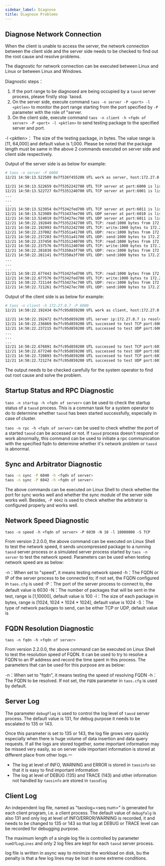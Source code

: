 ```yaml
---
sidebar_label: Diagnose
title: Diagnose Problems
---
```


## Diagnose Network Connection

When the client is unable to access the server, the network connection between the client side and the server side needs to be checked to find out the root cause and resolve problems.

The diagnostic for network connection can be executed between Linux and Linux or between Linux and Windows.

Diagnostic steps：

1. If the port range to be diagnosed are being occupied by a `taosd` server process, please firstly stop `taosd.
2. On the server side, execute command `taos -n server -P <port> -l <pktlen>` to monitor the port range starting from the port specified by `-P` parameter with the role of "server.
3. On the client side, execute command `taos -n client -h <fqdn of server> -P <port> -l <pktlen>` to send testing package to the specified server and port.
 
-l <pktlen\>： The size of the testing package, in bytes. The value range is [11, 64,000] and default value is 1,000. Please be noted that the package length must be same in the above 2 commands executed on server side and client side respectively.

Output of the server side is as below for example:

```bash
# taos -n server -P 6000
12/21 14:50:13.522509 0x7f536f455200 UTL work as server, host:172.27.0.7 startPort:6000 endPort:6011 pkgLen:1000

12/21 14:50:13.522659 0x7f5352242700 UTL TCP server at port:6000 is listening
12/21 14:50:13.522727 0x7f5351240700 UTL TCP server at port:6001 is listening
...
...
...
12/21 14:50:13.523954 0x7f5342fed700 UTL TCP server at port:6011 is listening
12/21 14:50:13.523989 0x7f53437ee700 UTL UDP server at port:6010 is listening
12/21 14:50:13.524019 0x7f53427ec700 UTL UDP server at port:6011 is listening
12/21 14:50:22.192849 0x7f5352242700 UTL TCP: read:1000 bytes from 172.27.0.8 at 6000
12/21 14:50:22.192993 0x7f5352242700 UTL TCP: write:1000 bytes to 172.27.0.8 at 6000
12/21 14:50:22.237082 0x7f5351a41700 UTL UDP: recv:1000 bytes from 172.27.0.8 at 6000
12/21 14:50:22.237203 0x7f5351a41700 UTL UDP: send:1000 bytes to 172.27.0.8 at 6000
12/21 14:50:22.237450 0x7f5351240700 UTL TCP: read:1000 bytes from 172.27.0.8 at 6001
12/21 14:50:22.237576 0x7f5351240700 UTL TCP: write:1000 bytes to 172.27.0.8 at 6001
12/21 14:50:22.281038 0x7f5350a3f700 UTL UDP: recv:1000 bytes from 172.27.0.8 at 6001
12/21 14:50:22.281141 0x7f5350a3f700 UTL UDP: send:1000 bytes to 172.27.0.8 at 6001
...
...
...
12/21 14:50:22.677443 0x7f5342fed700 UTL TCP: read:1000 bytes from 172.27.0.8 at 6011
12/21 14:50:22.677576 0x7f5342fed700 UTL TCP: write:1000 bytes to 172.27.0.8 at 6011
12/21 14:50:22.721144 0x7f53427ec700 UTL UDP: recv:1000 bytes from 172.27.0.8 at 6011
12/21 14:50:22.721261 0x7f53427ec700 UTL UDP: send:1000 bytes to 172.27.0.8 at 6011
```

Output of the client side is as below for example:

```bash
# taos -n client -h 172.27.0.7 -P 6000
12/21 14:50:22.192434 0x7fc95d859200 UTL work as client, host:172.27.0.7 startPort:6000 endPort:6011 pkgLen:1000

12/21 14:50:22.192472 0x7fc95d859200 UTL server ip:172.27.0.7 is resolved from host:172.27.0.7
12/21 14:50:22.236869 0x7fc95d859200 UTL successed to test TCP port:6000
12/21 14:50:22.237215 0x7fc95d859200 UTL successed to test UDP port:6000
...
...
...
12/21 14:50:22.676891 0x7fc95d859200 UTL successed to test TCP port:6010
12/21 14:50:22.677240 0x7fc95d859200 UTL successed to test UDP port:6010
12/21 14:50:22.720893 0x7fc95d859200 UTL successed to test TCP port:6011
12/21 14:50:22.721274 0x7fc95d859200 UTL successed to test UDP port:6011
```

The output needs to be checked carefully for the system operator to find out root cause and solve the problem.

## Startup Status and RPC Diagnostic

`taos -n startup -h <fqdn of server>` can be used to check the startup status of a `taosd` process. This is a comman task for a system operator to do to determine whether `taosd` has been started successfully, especially in case of cluster.

`taos -n rpc -h <fqdn of server>` can be used to check whether the port of a started `taosd` can be accessed or not. If `taosd` process doesn't respond or work abnormally, this command can be used to initiate a rpc communication with the specified fqdn to determine whether it's network problem or `taosd` is abnormal.

## Sync and Arbitrator Diagnostic

```bash
taos -n sync -P 6040 -h <fqdn of server>
taos -n sync -P 6042 -h <fqdn of server>
```

The above commands can be executed on Linux Shell to check whether the port for sync works well and whether the sync module of the server side works well. Besides, `-P 6042` is used to check whether the arbitrator is configured properly and works well.

## Network Speed Diagnostic

`taos -n speed -h <fqdn of server> -P 6030 -N 10 -l 10000000 -S TCP`

From version 2.2.0.0, the above command can be executed on Linux Shell to test the network speed, it sends uncompressed package to a running `taosd` server process or a simulated server process started by `taos -n server` to test the network speed. Parameters can be used when testing network speed are as below:

-n：When set to "speed", it means testing network speed
-h：The FQDN or IP of the server process to be connected to; if not set, the FQDN configured in `taos.cfg` is used
-P：The port of the server process to connect to, the default value is 6030
-N：The number of packages that will be sent in the test, range is [1,10000], default value is 100
-l：The size of each package in bytes, range is [1024, 1024 \* 1024 \* 1024], default value is 1024
-S：The type of network packages to send, can be either TCP or UDP, default value is 

## FQDN Resolution Diagnostic

`taos -n fqdn -h <fqdn of server>`

From version 2.2.0.0, the above command can be executed on Linux Shell to test the resolution speed of FQDN. It can be used to try to resolve a FQDN to an IP address and record the time spent in this process. The parameters that can be used for this purpose are as below:

-n：When set to "fqdn", it means testing the speed of resolving FQDN
-h：The FQDN to be resolved. If not set, the `FQDN` parameter in `taos.cfg` is used by default.

## Server Log

The parameter `debugFlag` is used to control the log level of `taosd` server process. The default value is 131, for debug purpose it needs to be escalated to 135 or 143. 

Once this parameter is set to 135 or 143, the log file grows very quickly especially when there is huge volume of data insertion and data query requests. If all the logs are stored together, some important information may be missed very easily, so on server side important information is stored at different place from other logs.一

- The log at level of INFO, WARNING and ERROR is stored in `taosinfo` so that it is easy to find important information 
- The log at level of DEBUG (135) and TRACE (143) and other information not handled by `taosinfo` are stored in `taosdlog`

## Client Log

An independent log file, named as "taoslog+<seq num\>" is generated for each client program, i.e. a client process. The default value of `debugfalg` is also 131 and only log at level of INFO/ERROR/WARNING is recorded, it and needs to be changed to 135 or 143 so that log at DEBUG or TRACE level can be recorded for debugging purpose.

The maximum length of a single log file is controlled by parameter `numOfLogLines` and only 2 log files are kept for each `taosd` server process.

log file is written in async way to minimize the workload on disk, bu the penalty is that a few log lines may be lost in some extreme conditions. 
